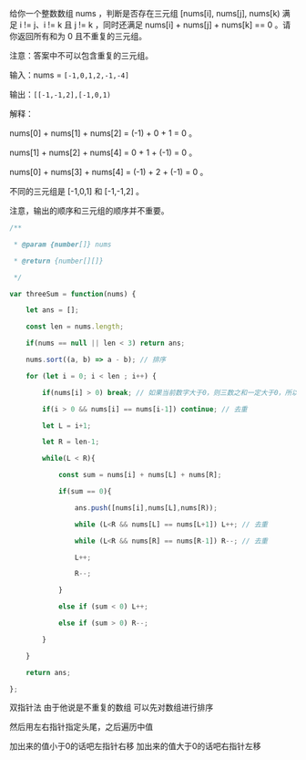 给你一个整数数组 nums ，判断是否存在三元组 [nums[i], nums[j], nums[k) 满足 i != j、i != k 且 j != k ，同时还满足 nums[i] + nums[j] + nums[k] == 0 。请你返回所有和为 0 且不重复的三元组。

  

注意：答案中不可以包含重复的三元组。

  

输入：nums = `[-1,0,1,2,-1,-4]`

输出：`[[-1,-1,2],[-1,0,1)`

解释：

nums[0] + nums[1] + nums[2] = (-1) + 0 + 1 = 0 。

nums[1] + nums[2] + nums[4] = 0 + 1 + (-1) = 0 。

nums[0] + nums[3] + nums[4] = (-1) + 2 + (-1) = 0 。

不同的三元组是 [-1,0,1] 和 [-1,-1,2] 。

注意，输出的顺序和三元组的顺序并不重要。


```js
/**

 * @param {number[]} nums

 * @return {number[][]}

 */

var threeSum = function(nums) {

    let ans = [];

    const len = nums.length;

    if(nums == null || len < 3) return ans;

    nums.sort((a, b) => a - b); // 排序

    for (let i = 0; i < len ; i++) {

        if(nums[i] > 0) break; // 如果当前数字大于0，则三数之和一定大于0，所以结束循环

        if(i > 0 && nums[i] == nums[i-1]) continue; // 去重

        let L = i+1;

        let R = len-1;

        while(L < R){

            const sum = nums[i] + nums[L] + nums[R];

            if(sum == 0){

                ans.push([nums[i],nums[L],nums[R));

                while (L<R && nums[L] == nums[L+1]) L++; // 去重

                while (L<R && nums[R] == nums[R-1]) R--; // 去重

                L++;

                R--;

            }

            else if (sum < 0) L++;

            else if (sum > 0) R--;

        }

    }        

    return ans;

};
```


双指针法 由于他说是不重复的数组 可以先对数组进行排序

然后用左右指针指定头尾，之后遍历中值

加出来的值小于0的话吧左指针右移
加出来的值大于0的话吧右指针左移